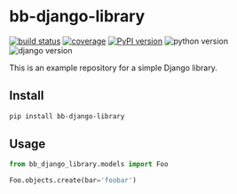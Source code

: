 # bb-django-library

[![build status](https://img.shields.io/travis/openbox/bb-django-library.svg)](https://travis-ci.org/openbox/bb-django-library)
[![coverage](https://img.shields.io/codecov/c/github/openbox/bb-django-library.svg)](https://codecov.io/gh/openbox/bb-django-library)
[![PyPI version](https://img.shields.io/pypi/v/bb-django-library.svg)](https://pypi.org/project/bb-django-library/)
![python version](https://img.shields.io/pypi/pyversions/bb-django-library.svg)
![django version](https://img.shields.io/pypi/djversions/bb-django-library.svg)

This is an example repository for a simple Django library.


## Install

```bash
pip install bb-django-library
```


## Usage

```py
from bb_django_library.models import Foo

Foo.objects.create(bar='foobar')
```
